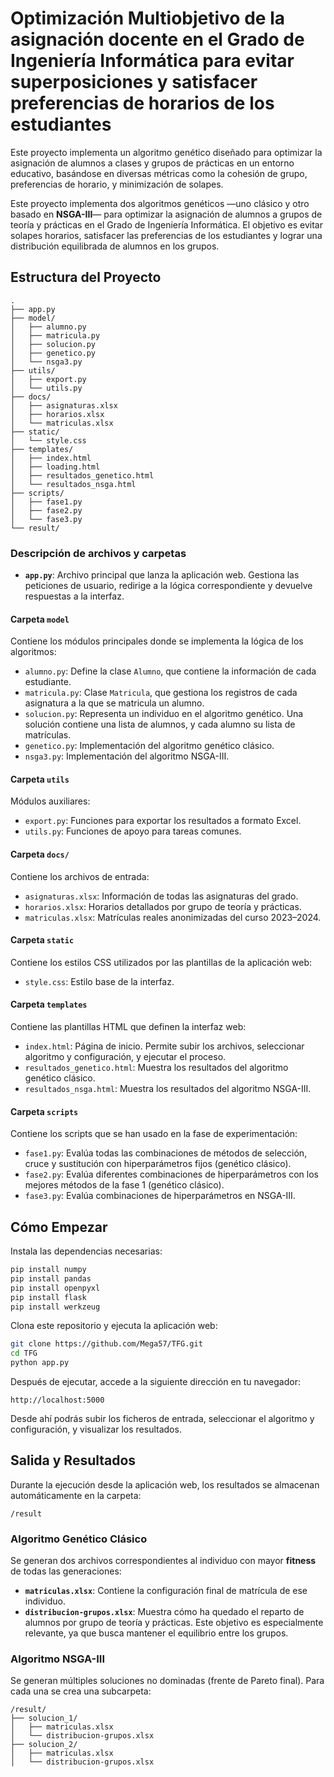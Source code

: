 # Optimización Multiobjetivo de la asignación docente en el Grado de Ingeniería Informática para evitar superposiciones y satisfacer preferencias de horarios de los estudiantes

Este proyecto implementa un algoritmo genético diseñado para optimizar la asignación de alumnos a clases y grupos de prácticas en un entorno educativo, basándose en diversas métricas como la cohesión de grupo, preferencias de horario, y minimización de solapes.

Este proyecto implementa dos algoritmos genéticos —uno clásico y otro basado en **NSGA-III**— para optimizar la asignación de alumnos a grupos de teoría y prácticas en el Grado de Ingeniería Informática. El objetivo es evitar solapes horarios, satisfacer las preferencias de los estudiantes y lograr una distribución equilibrada de alumnos en los grupos.

## Estructura del Proyecto

```
.
├── app.py
├── model/
│   ├── alumno.py
│   ├── matricula.py
│   ├── solucion.py
│   ├── genetico.py
│   └── nsga3.py
├── utils/
│   ├── export.py
│   └── utils.py
├── docs/
│   ├── asignaturas.xlsx
│   ├── horarios.xlsx
│   └── matriculas.xlsx
├── static/
│   └── style.css
├── templates/
│   ├── index.html
│   ├── loading.html
│   ├── resultados_genetico.html
│   └── resultados_nsga.html
├── scripts/
│   ├── fase1.py
│   ├── fase2.py
│   └── fase3.py
└── result/
```

### Descripción de archivos y carpetas

- **`app.py`**: Archivo principal que lanza la aplicación web. Gestiona las peticiones de usuario, redirige a la lógica correspondiente y devuelve respuestas a la interfaz.

#### Carpeta `model`
Contiene los módulos principales donde se implementa la lógica de los algoritmos:
- `alumno.py`: Define la clase `Alumno`, que contiene la información de cada estudiante.
- `matricula.py`: Clase `Matricula`, que gestiona los registros de cada asignatura a la que se matricula un alumno.
- `solucion.py`: Representa un individuo en el algoritmo genético. Una solución contiene una lista de alumnos, y cada alumno su lista de matrículas.
- `genetico.py`: Implementación del algoritmo genético clásico.
- `nsga3.py`: Implementación del algoritmo NSGA-III.

#### Carpeta `utils`
Módulos auxiliares:
- `export.py`: Funciones para exportar los resultados a formato Excel.
- `utils.py`: Funciones de apoyo para tareas comunes.

#### Carpeta `docs/`
Contiene los archivos de entrada:
- `asignaturas.xlsx`: Información de todas las asignaturas del grado.
- `horarios.xlsx`: Horarios detallados por grupo de teoría y prácticas.
- `matriculas.xlsx`: Matrículas reales anonimizadas del curso 2023–2024.

#### Carpeta `static`
Contiene los estilos CSS utilizados por las plantillas de la aplicación web:
- `style.css`: Estilo base de la interfaz.

#### Carpeta `templates`
Contiene las plantillas HTML que definen la interfaz web:
- `index.html`: Página de inicio. Permite subir los archivos, seleccionar algoritmo y configuración, y ejecutar el proceso.
- `resultados_genetico.html`: Muestra los resultados del algoritmo genético clásico.
- `resultados_nsga.html`: Muestra los resultados del algoritmo NSGA-III.

#### Carpeta `scripts`
Contiene los scripts que se han usado en la fase de experimentación:
- `fase1.py`: Evalúa todas las combinaciones de métodos de selección, cruce y sustitución con hiperparámetros fijos (genético clásico).
- `fase2.py`: Evalúa diferentes combinaciones de hiperparámetros con los mejores métodos de la fase 1 (genético clásico).
- `fase3.py`: Evalúa combinaciones de hiperparámetros en NSGA-III.

## Cómo Empezar

Instala las dependencias necesarias:

```bash
pip install numpy
pip install pandas
pip install openpyxl
pip install flask
pip install werkzeug
```

Clona este repositorio y ejecuta la aplicación web:

```bash
git clone https://github.com/Mega57/TFG.git
cd TFG
python app.py
```

Después de ejecutar, accede a la siguiente dirección en tu navegador:

```
http://localhost:5000
```

Desde ahí podrás subir los ficheros de entrada, seleccionar el algoritmo y configuración, y visualizar los resultados.

## Salida y Resultados

Durante la ejecución desde la aplicación web, los resultados se almacenan automáticamente en la carpeta:

```
/result
```

### Algoritmo Genético Clásico

Se generan dos archivos correspondientes al individuo con mayor **fitness** de todas las generaciones:

- **`matriculas.xlsx`**: Contiene la configuración final de matrícula de ese individuo.
- **`distribucion-grupos.xlsx`**: Muestra cómo ha quedado el reparto de alumnos por grupo de teoría y prácticas. Este objetivo es especialmente relevante, ya que busca mantener el equilibrio entre los grupos.

### Algoritmo NSGA-III

Se generan múltiples soluciones no dominadas (frente de Pareto final). Para cada una se crea una subcarpeta:

```
/result/
├── solucion_1/
│   ├── matriculas.xlsx
│   └── distribucion-grupos.xlsx
├── solucion_2/
│   ├── matriculas.xlsx
│   └── distribucion-grupos.xlsx
```

